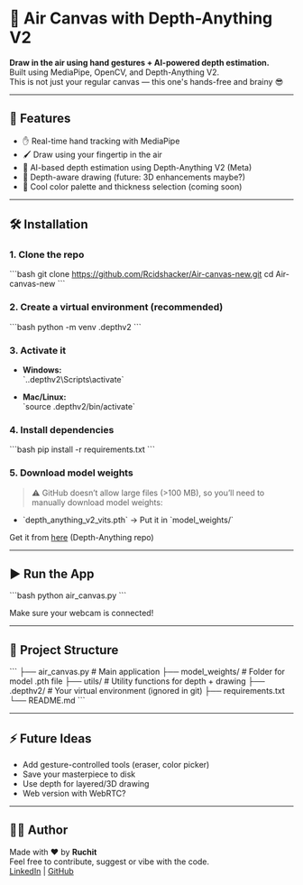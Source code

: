 
# 🎨 Air Canvas with Depth-Anything V2

**Draw in the air using hand gestures + AI-powered depth estimation.**  
Built using MediaPipe, OpenCV, and Depth-Anything V2.  
This is not just your regular canvas — this one's hands-free and brainy 😎

---

## 🚀 Features

- ✋ Real-time hand tracking with MediaPipe
- 🖌️ Draw using your fingertip in the air
- 🧠 AI-based depth estimation using Depth-Anything V2 (Meta)
- 🎯 Depth-aware drawing (future: 3D enhancements maybe?)
- 🎨 Cool color palette and thickness selection (coming soon)

---

## 🛠️ Installation

### 1. Clone the repo

\`\`\`bash
git clone https://github.com/Rcidshacker/Air-canvas-new.git
cd Air-canvas-new
\`\`\`

### 2. Create a virtual environment (recommended)

\`\`\`bash
python -m venv .depthv2
\`\`\`

### 3. Activate it

- **Windows:**  
  \`.\.depthv2\Scripts\activate\`

- **Mac/Linux:**  
  \`source .depthv2/bin/activate\`

### 4. Install dependencies

\`\`\`bash
pip install -r requirements.txt
\`\`\`

### 5. Download model weights

> ⚠️ GitHub doesn’t allow large files (>100 MB), so you’ll need to manually download model weights:

- \`depth_anything_v2_vits.pth\` → Put it in \`model_weights/\`

Get it from [here](https://github.com/DepthAnything/Depth-Anything-V2/blob/main/README.md) (Depth-Anything repo)

---

## ▶️ Run the App

\`\`\`bash
python air_canvas.py
\`\`\`

Make sure your webcam is connected!

---

## 📁 Project Structure

\`\`\`
├── air_canvas.py               # Main application
├── model_weights/              # Folder for model .pth file
├── utils/                      # Utility functions for depth + drawing
├── .depthv2/                   # Your virtual environment (ignored in git)
├── requirements.txt
└── README.md
\`\`\`

---

## ⚡ Future Ideas

- Add gesture-controlled tools (eraser, color picker)
- Save your masterpiece to disk
- Use depth for layered/3D drawing
- Web version with WebRTC?

---

## 🙋‍♂️ Author

Made with ❤️ by **Ruchit**  
Feel free to contribute, suggest or vibe with the code.  
[LinkedIn](https://www.linkedin.com/in/ruchit-das-3b6a8a252/) | [GitHub](https://github.com/Rcidshacker)
